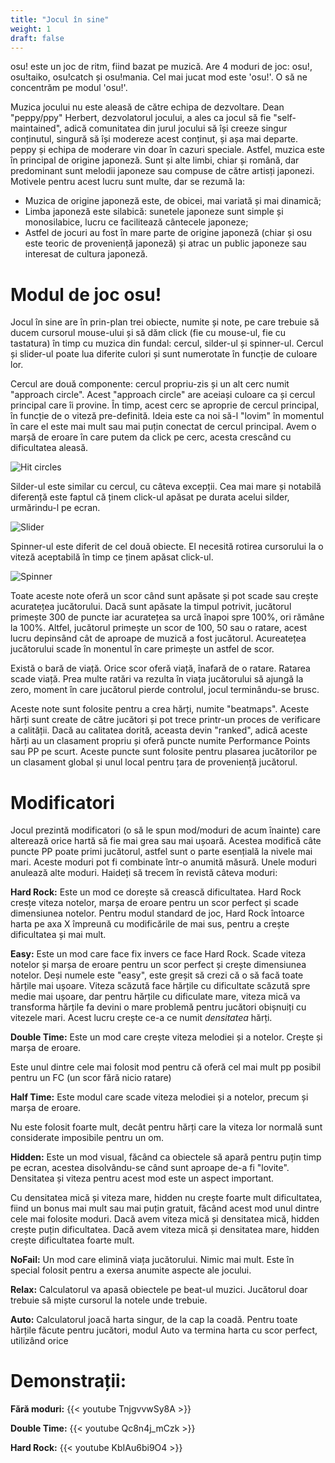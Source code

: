 ```yaml
---
title: "Jocul în sine"
weight: 1
draft: false
---
```


osu! este un joc de ritm, fiind bazat pe muzică. 
Are 4 moduri de joc: osu!, osu!taiko, osu!catch și osu!mania.
Cel mai jucat mod este 'osu!'. O să ne concentrăm pe modul 'osu!'.

Muzica jocului nu este aleasă de către echipa de dezvoltare.
Dean "peppy/ppy" Herbert, dezvolatorul jocului, a ales ca jocul să fie "self-maintained", adică comunitatea din jurul jocului să își creeze singur conținutul, singură să își modereze acest conținut, și așa mai departe.
peppy și echipa de moderare vin doar în cazuri speciale.
Astfel, muzica este în principal de origine japoneză.
Sunt și alte limbi, chiar și română, dar predominant sunt melodii japoneze sau compuse de către artisți japonezi.
Motivele pentru acest lucru sunt multe, dar se rezumă la:
* Muzica de origine japoneză este, de obicei, mai variată și mai dinamică;
* Limba japoneză este silabică: sunetele japoneze sunt simple și monosilabice, lucru ce facilitează cântecele japoneze;
* Astfel de jocuri au fost în mare parte de origine japoneză (chiar și osu este teoric de proveniență japoneză) și atrac un public japoneze sau interesat de cultura japoneză.

# Modul de joc osu!

Jocul în sine are în prin-plan trei obiecte, numite și note, pe care trebuie să ducem cursorul mouse-ului și să dăm click (fie cu mouse-ul, fie cu tastatura) în timp cu muzica din fundal: cercul, silder-ul și spinner-ul. Cercul și slider-ul poate lua diferite culori și sunt numerotate în funcție de culoare lor. 

Cercul are două componente: cercul propriu-zis și un alt cerc numit "approach circle". Acest "approach circle" are aceiași culoare ca și cercul principal care îi provine. 
În timp, acest cerc se aproprie de cercul principal, în funcție de o viteză pre-definită. 
Ideia este ca noi să-l "lovim" în momentul în care el este mai mult sau mai puțin conectat de cercul principal. 
Avem o marșă de eroare în care putem da click pe cerc, acesta crescând cu dificultatea aleasă.

![Hit circles](/osu_hitcircles.jpg "Cercul")

Silder-ul este similar cu cercul, cu câteva excepții. 
Cea mai mare și notabilă diferență este faptul că ținem click-ul apăsat pe durata acelui silder, urmărindu-l pe ecran.

![Slider](/osu_slider.jpg "Slider-ul")

Spinner-ul este diferit de cel două obiecte. 
El necesită rotirea cursorului la o viteză aceptabilă în timp ce ținem apăsat click-ul.

![Spinner](/osu_spinner.jpg "Spinner-ul")

Toate aceste note oferă un scor când sunt apăsate și pot scade sau crește acuratețea jucătorului.
Dacă sunt apăsate la timpul potrivit, jucătorul primește 300 de puncte iar acuratețea sa urcă înapoi spre 100%, ori rămâne la 100%.
Altfel, jucătorul primește un scor de 100, 50 sau o ratare, acest lucru depinsând cât de aproape de muzică a fost jucătorul.
Acureatețea jucătorului scade în monentul în care primește un astfel de scor.

Există o bară de viață. Orice scor oferă viață, înafară de o ratare. 
Ratarea scade viață. 
Prea multe ratări va rezulta în viața jucătorului să ajungă la zero, moment în care jucătorul pierde controlul, jocul terminându-se brusc.

Aceste note sunt folosite pentru a crea hărți, numite "beatmaps". 
Aceste hărți sunt create de către jucători și pot trece printr-un proces de verificare a calității. 
Dacă au calitatea dorită, aceasta devin "ranked", adică aceste hărți au un clasament propriu și oferă puncte numite Performance Points sau PP pe scurt.
Aceste puncte sunt folosite pentru plasarea jucătorilor pe un clasament global și unul local pentru țara de proveniență jucătorul.

# Modificatori 

Jocul prezintă modificatori (o să le spun mod/moduri de acum înainte) care alterează orice hartă să fie mai grea sau mai ușoară. 
Acestea modifică câte puncte PP poate primi jucătorul, astfel sunt o parte esențială la nivele mai mari.
Aceste moduri pot fi combinate într-o anumită măsură. Unele moduri anulează alte moduri.
Haideți să trecem în revistă câteva moduri:

**Hard Rock:**
Este un mod ce dorește să crească dificultatea.
Hard Rock cresțe viteza notelor, marșa de eroare pentru un scor perfect și scade dimensiunea notelor.
Pentru modul standard de joc, Hard Rock întoarce harta pe axa X împreună cu modificările de mai sus, pentru a crește dificultatea și mai mult.

**Easy:**
Este un mod care face fix invers ce face Hard Rock.
Scade viteza notelor și marșa de eroare pentru un scor perfect și crește dimensiunea notelor.
Deși numele este "easy", este greșit să crezi că o să facă toate hărțile mai ușoare.
Viteza scăzută face hărțile cu dificultate scăzută spre medie mai ușoare, dar pentru hărțile cu dificulate mare, viteza mică va transforma hărțile fa devini o mare problemă pentru jucători obișnuiți cu vitezele mari.
Acest lucru crește ce-a ce numit *densitatea* hărți.

**Double Time:**
Este un mod care crește viteza melodiei și a notelor. 
Crește și marșa de eroare.

Este unul dintre cele mai folosit mod pentru că oferă cel mai mult pp posibil pentru un FC (un scor fără nicio ratare)

**Half Time:**
Este modul care scade viteza melodiei și a notelor, precum și marșa de eroare.

Nu este folosit foarte mult, decât pentru hărți care la viteza lor normală sunt considerate imposibile pentru un om.

**Hidden:**
Este un mod visual, făcând ca obiectele să apară pentru puțin timp pe ecran, acestea disolvându-se când sunt aproape de-a fi "lovite".
Densitatea și viteza pentru acest mod este un aspect important.

Cu densitatea mică și viteza mare, hidden nu crește foarte mult dificultatea, fiind un bonus mai mult sau mai puțin gratuit, făcând acest mod unul dintre cele mai folosite moduri.
Dacă avem viteza mică și densitatea mică, hidden crește puțin dificultatea.
Dacă avem viteza mică și densitatea mare, hidden crește dificultatea foarte mult.

**NoFail:**
Un mod care elimină viața jucătorului.
Nimic mai mult.
Este în special folosit pentru a exersa anumite aspecte ale jocului.

**Relax:**
Calculatorul va apasă obiectele pe beat-ul muzici.
Jucătorul doar trebuie să miște cursorul la notele unde trebuie.

**Auto:**
Calculatorul joacă harta singur, de la cap la coadă.
Pentru toate hărțile făcute pentru jucători, modul Auto va termina harta cu scor perfect, utilizând orice 

# Demonstrații:

**Fără moduri:**
{{< youtube TnjgvvwSy8A >}}

**Double Time:**
{{< youtube Qc8n4j_mCzk >}}

**Hard Rock:**
{{< youtube KbIAu6bi9O4 >}}
